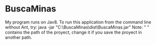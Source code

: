 # BuscaMinas
My program runs on Jav8.
To run this application from the command line without Ant, try:
java -jar "C:\BuscaMinas\dist\BuscaMinas.jar"
Note: "  " contains the path of the proyect, change it if you save the proyect in another path.
